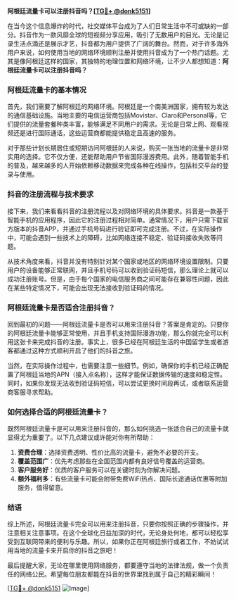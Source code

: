 **阿根廷流量卡可以注册抖音吗？[[TG💪+ @donk5151](https://t.me/s/donk5151)]**

在当今这个信息爆炸的时代，社交媒体平台成为了人们日常生活中不可或缺的一部分。抖音作为一款风靡全球的短视频分享应用，吸引了无数用户的目光。无论是记录生活点滴还是展示才艺，抖音都为用户提供了广阔的舞台。然而，对于许多海外用户来说，如何使用当地的网络环境顺利注册并使用抖音成为了一个热门话题。尤其是像阿根廷这样的国家，其独特的地理位置和网络环境，让不少人都想知道：**阿根廷流量卡可以注册抖音吗？**

### 阿根廷流量卡的基本情况

首先，我们需要了解阿根廷的网络环境。阿根廷是一个南美洲国家，拥有较为发达的通信基础设施。当地主要的电信运营商包括Movistar、Claro和Personal等，它们提供的流量套餐种类丰富，能够满足不同用户的需求。无论是日常上网、观看视频还是进行国际通话，这些运营商都能提供稳定且高速的服务。

对于那些计划长期居住或短期访问阿根廷的人来说，购买一张当地的流量卡是非常实用的选择。它不仅方便，还能帮助用户节省国际漫游费用。此外，随着智能手机的普及，越来越多的人开始依赖移动数据来完成各种在线操作，包括社交平台的登录与使用。

### 抖音的注册流程与技术要求

接下来，我们来看看抖音的注册流程以及对网络环境的具体要求。抖音是一款基于智能手机的应用程序，因此它的注册过程相对简单。通常情况下，用户只需下载官方版本的抖音APP，并通过手机号码进行验证即可完成注册。不过，在实际操作中，可能会遇到一些技术上的障碍，比如网络连接不稳定、验证码接收失败等问题。

从技术角度来看，抖音并没有特别针对某个国家或地区的网络环境设置限制。只要用户的设备能够正常联网，并且手机号码可以收到验证码短信，那么理论上就可以成功注册账号。但是，由于每个国家的电信服务商之间可能存在兼容性问题，因此在某些特定情况下，可能会出现无法接收到验证码的情况。

### 阿根廷流量卡是否适合注册抖音？

回到最初的问题——阿根廷流量卡是否可以用来注册抖音？答案是肯定的。只要你的阿根廷流量卡能够正常使用，并且手机支持国际漫游功能，那么你就完全可以利用这张卡来完成抖音的注册。事实上，很多已经在阿根廷生活的中国留学生或者游客都通过这种方式顺利开启了他们的抖音之旅。

当然，在实际操作过程中，也需要注意一些细节。例如，确保你的手机已经正确配置了阿根廷当地的APN（接入点名称），这样才能保证数据传输的速度和稳定性。同时，如果你发现无法收到验证码短信，可以尝试更换时间段再试，或者联系运营商客服寻求帮助。

### 如何选择合适的阿根廷流量卡？

既然阿根廷流量卡是可以用来注册抖音的，那么如何挑选一张适合自己的流量卡就显得尤为重要了。以下几点建议或许能对你有所帮助：

1. **资费合理**：选择资费透明、性价比高的流量卡，避免不必要的开支。
2. **覆盖范围广**：优先考虑那些在全国范围内都有良好信号覆盖的运营商。
3. **客户服务好**：优质的客户服务可以在关键时刻为你解决问题。
4. **额外福利多**：有些流量卡可能会附带免费WiFi热点、国际长途通话优惠等附加服务，值得留意。

### 结语

综上所述，阿根廷流量卡完全可以用来注册抖音，只要你按照正确的步骤操作，并注意相关注意事项。在这个全球化日益加深的时代，无论身处何地，都可以轻松享受到互联网带来的便利与乐趣。所以，如果你正在阿根廷旅行或者工作，不妨试试用当地的流量卡来开启你的抖音之旅吧！

最后提醒大家，无论在哪里使用网络服务，都要遵守当地的法律法规，做一个负责任的网络公民。希望每位朋友都能在抖音的世界里找到属于自己的精彩瞬间！

[[TG💪+ @donk5151](https://t.me/s/donk5151) ![Image](https://i.postimg.cc/rwNCRYN7/Snipaste-2025-04-30-17-27-05.png)]